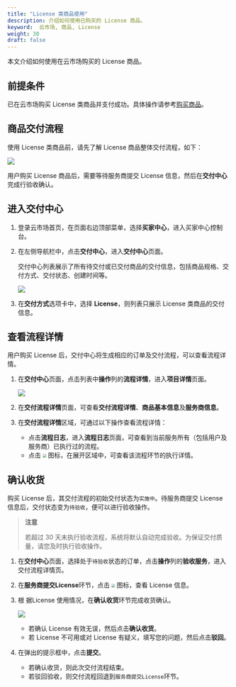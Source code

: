 ```yaml
---
title: "License 类商品使用"
description: 介绍如何使用已购买的 License 商品。
keyword:  云市场, 商品, License
weight: 30
draft: false
---
```


本文介绍如何使用在云市场购买的 License 商品。

## 前提条件

已在云市场购买 License 类商品并支付成功。具体操作请参考[购买商品](/appcenter/market/manual/20_purchase_app/)。

## 商品交付流程

使用 License 类商品前，请先了解 License 商品整体交付流程，如下：

![](../../../_images/license_delivery_process.svg)

用户购买 License 商品后，需要等待服务商提交 License 信息，然后在**交付中心**完成行验收确认。

## 进入交付中心

1. 登录云市场首页，在页面右边顶部菜单，选择**买家中心**，进入买家中心控制台。

2. 在左侧导航栏中，点击**交付中心**，进入**交付中心**页面。

   交付中心列表展示了所有待交付或已交付商品的交付信息，包括商品规格、交付方式、交付状态、创建时间等。

   ![](../../../_images/buyer_delivery_center_list.png)

3. 在**交付方式**选项卡中，选择 **License**，则列表只展示 License 类商品的交付信息。

## 查看流程详情

用户购买 License 后，交付中心将生成相应的订单及交付流程，可以查看流程详情。

1. 在**交付中心**页面，点击列表中**操作**列的**流程详情**，进入**项目详情**页面。

   ![](/appcenter/market/_images/service_project_detail_1.png)

2. 在**交付流程详情**页面，可查看**交付流程详情**、**商品基本信息**及**服务商信息**。

3. 在**交付流程详情**区域，可通过以下操作查看流程详情：

   - 点击**流程日志**，进入**流程日志**页面，可查看到当前服务所有（包括用户及服务商）已执行过的流程。
   - 点击 <img src="/appcenter/market/_images/chevron_down.png" style="zoom:50%;" /> 图标，在展开区域中，可查看该流程环节的执行详情。

## 确认收货

购买 License 后，其交付流程的初始交付状态为`实施中`。待服务商提交 License 信息后，交付状态变为`待验收`，便可以进行验收操作。

>**注意**
>
>若超过 30 天未执行验收流程，系统将默认自动完成验收。为保证交付质量，请您及时执行验收操作。

1. 在**交付中心**页面，选择处于`待验收`状态的订单，点击**操作**列的**验收服务**，进入交付流程详情页。

2. 在**服务商提交License**环节，点击 <img src="/appcenter/market/_images/chevron_down.png" style="zoom:50%;" />  图标，查看 License 信息。

3. 根 据License 使用情况，在**确认收货**环节完成收货确认。

   ![](/appcenter/market/_images/acceptance_requirment.png)

   - 若确认 License 有效无误，然后点击**确认收货**。
   - 若 License 不可用或对 License 有疑义，填写您的问题，然后点击**驳回**。

4. 在弹出的提示框中，点击**提交**。

   - 若确认收货，则此次交付流程结束。
   - 若驳回验收，则交付流程回退到`服务商提交License`环节。
